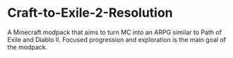 # Craft-to-Exile-2-Resolution
A Minecraft modpack that aims to turn MC into an ARPG similar to Path of Exile and Diablo II. Focused progression and exploration is the main goal of the modpack.
